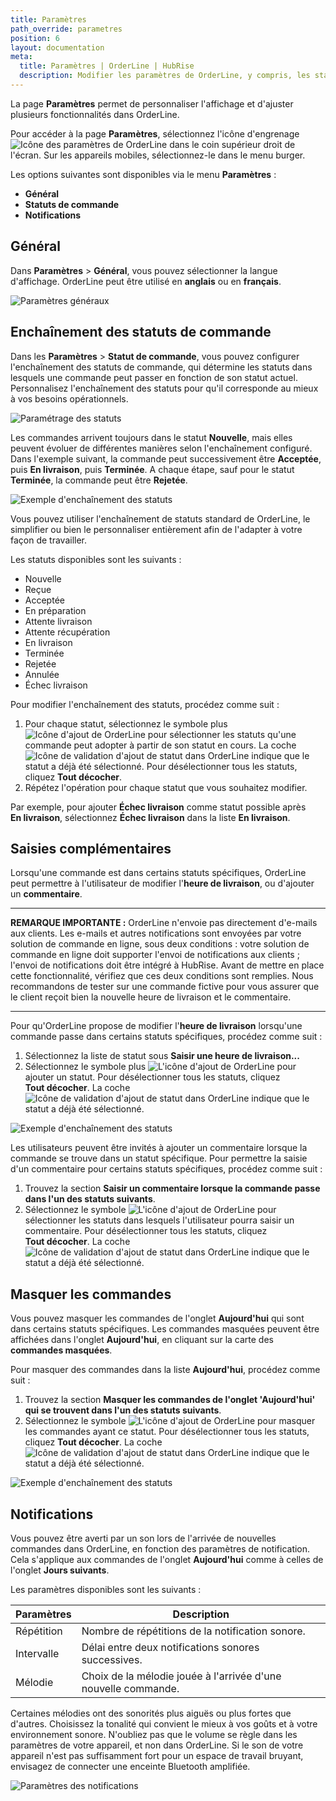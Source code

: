 ```yaml
---
title: Paramètres
path_override: parametres
position: 6
layout: documentation
meta:
  title: Paramètres | OrderLine | HubRise
  description: Modifier les paramètres de OrderLine, y compris, les statuts de commandes ainsi que leur enchaînement et les préférences linguistiques. Synchronisez les données.
---
```


La page **Paramètres** permet de personnaliser l'affichage et d'ajuster plusieurs fonctionnalités dans OrderLine.

Pour accéder à la page **Paramètres**, sélectionnez l'icône d'engrenage <InlineImage width="20" height="20">![Icône des paramètres de OrderLine](../images/035-settings.jpg)</InlineImage> dans le coin supérieur droit de l'écran. Sur les appareils mobiles, sélectionnez-le dans le menu burger.

Les options suivantes sont disponibles via le menu **Paramètres** :

- **Général**
- **Statuts de commande**
- **Notifications**

## Général

Dans **Paramètres** > **Général**, vous pouvez sélectionner la langue d'affichage. OrderLine peut être utilisé en **anglais** ou en **français**.

![Paramètres généraux](./images/009-2x-settings-general.png)

## Enchaînement des statuts de commande

Dans les **Paramètres** > **Statut de commande**, vous pouvez configurer l'enchaînement des statuts de commande, qui détermine les statuts dans lesquels une commande peut passer en fonction de son statut actuel. Personnalisez l'enchaînement des statuts pour qu'il corresponde au mieux à vos besoins opérationnels.

![Paramétrage des statuts](./images/014-2x-settings-order-status.png)

Les commandes arrivent toujours dans le statut **Nouvelle**, mais elles peuvent évoluer de différentes manières selon l'enchaînement configuré. Dans l'exemple suivant, la commande peut successivement être **Acceptée**, puis **En livraison**, puis **Terminée**. A chaque étape, sauf pour le statut **Terminée**, la commande peut être **Rejetée**.

![Exemple d'enchaînement des statuts](./images/010-2x-status-flow-example.png)

Vous pouvez utiliser l'enchaînement de statuts standard de OrderLine, le simplifier ou bien le personnaliser entièrement afin de l'adapter à votre façon de travailler.

Les statuts disponibles sont les suivants :

- Nouvelle
- Reçue
- Acceptée
- En préparation
- Attente livraison
- Attente récupération
- En livraison
- Terminée
- Rejetée
- Annulée
- Échec livraison

Pour modifier l'enchaînement des statuts, procédez comme suit :

1. Pour chaque statut, sélectionnez le symbole plus <InlineImage width="40" height="42">![Icône d'ajout de OrderLine](../images/034-orderline-status-add-specific.jpg)</InlineImage> pour sélectionner les statuts qu'une commande peut adopter à partir de son statut en cours. La coche <InlineImage width="40" height="40">![Icône de validation d'ajout de statut dans OrderLine](../images/037-orderline-status-added.jpg)</InlineImage> indique que le statut a déjà été sélectionné. Pour désélectionner tous les statuts, cliquez **Tout décocher**.
1. Répétez l'opération pour chaque statut que vous souhaitez modifier.

Par exemple, pour ajouter **Échec livraison** comme statut possible après **En livraison**, sélectionnez **Échec livraison** dans la liste **En livraison**.

## Saisies complémentaires

Lorsqu'une commande est dans certains statuts spécifiques, OrderLine peut permettre à l'utilisateur de modifier l'**heure de livraison**, ou d'ajouter un **commentaire**.

---

**REMARQUE IMPORTANTE :** OrderLine n'envoie pas directement d'e-mails aux clients. Les e-mails et autres notifications sont envoyées par votre solution de commande en ligne, sous deux conditions : votre solution de commande en ligne doit supporter l'envoi de notifications aux clients ; l'envoi de notifications doit être intégré à HubRise. Avant de mettre en place cette fonctionnalité, vérifiez que ces deux conditions sont remplies. Nous recommandons de tester sur une commande fictive pour vous assurer que le client reçoit bien la nouvelle heure de livraison et le commentaire.

---

Pour qu'OrderLine propose de modifier l'**heure de livraison** lorsqu'une commande passe dans certains statuts spécifiques, procédez comme suit :

1. Sélectionnez la liste de statut sous **Saisir une heure de livraison...**
1. Sélectionnez le symbole plus <InlineImage width="40" height="42">![L'icône d'ajout de OrderLine](../images/034-orderline-status-add-specific.jpg)</InlineImage> pour ajouter un statut. Pour désélectionner tous les statuts, cliquez **Tout décocher**. La coche <InlineImage width="40" height="40">![Icône de validation d'ajout de statut dans OrderLine](../images/037-orderline-status-added.jpg)</InlineImage> indique que le statut a déjà été sélectionné.

![Exemple d'enchaînement des statuts](./images/012-2x-add-prompt-in-delivery.png)

Les utilisateurs peuvent être invités à ajouter un commentaire lorsque la commande se trouve dans un statut spécifique. Pour permettre la saisie d'un commentaire pour certains statuts spécifiques, procédez comme suit :

1. Trouvez la section **Saisir un commentaire lorsque la commande passe dans l'un des statuts suivants**.
1. Sélectionnez le symbole <InlineImage width="40" height="42">![L'icône d'ajout de OrderLine](../images/034-orderline-status-add-specific.jpg)</InlineImage> pour sélectionner les statuts dans lesquels l'utilisateur pourra saisir un commentaire. Pour désélectionner tous les statuts, cliquez **Tout décocher**. La coche <InlineImage width="40" height="40">![Icône de validation d'ajout de statut dans OrderLine](../images/037-orderline-status-added.jpg)</InlineImage> indique que le statut a déjà été sélectionné.

## Masquer les commandes

Vous pouvez masquer les commandes de l'onglet **Aujourd'hui** qui sont dans certains statuts spécifiques. Les commandes masquées peuvent être affichées dans l'onglet **Aujourd'hui**, en cliquant sur la carte des **commandes masquées**.

Pour masquer des commandes dans la liste **Aujourd'hui**, procédez comme suit :

1. Trouvez la section **Masquer les commandes de l'onglet 'Aujourd'hui' qui se trouvent dans l'un des statuts suivants**.
1. Sélectionnez le symbole <InlineImage width="40" height="42">![L'icône d'ajout de OrderLine](../images/034-orderline-status-add-specific.jpg)</InlineImage> pour masquer les commandes ayant ce statut. Pour désélectionner tous les statuts, cliquez **Tout décocher**. La coche <InlineImage width="40" height="40">![Icône de validation d'ajout de statut dans OrderLine](../images/037-orderline-status-added.jpg)</InlineImage> indique que le statut a déjà été sélectionné.

![Exemple d'enchaînement des statuts](./images/015-2x-setting-hidden-completed.png)

## Notifications

Vous pouvez être averti par un son lors de l'arrivée de nouvelles commandes dans OrderLine, en fonction des paramètres de notification. Cela s'applique aux commandes de l'onglet **Aujourd'hui** comme à celles de l'onglet **Jours suivants**.

Les paramètres disponibles sont les suivants :

| Paramètres | Description                                                    |
| ---------- | -------------------------------------------------------------- |
| Répétition | Nombre de répétitions de la notification sonore.               |
| Intervalle | Délai entre deux notifications sonores successives.            |
| Mélodie    | Choix de la mélodie jouée à l'arrivée d'une nouvelle commande. |

Certaines mélodies ont des sonorités plus aiguës ou plus fortes que d'autres. Choisissez la tonalité qui convient le mieux à vos goûts et à votre environnement sonore. N'oubliez pas que le volume se règle dans les paramètres de votre appareil, et non dans OrderLine. Si le son de votre appareil n'est pas suffisamment fort pour un espace de travail bruyant, envisagez de connecter une enceinte Bluetooth amplifiée.

![Paramètres des notifications](./images/016-2x-settings-notifications.png)
